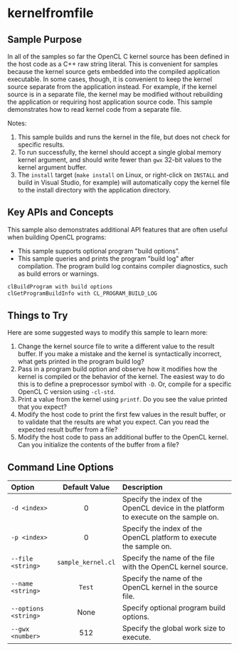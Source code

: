 # kernelfromfile

## Sample Purpose

In all of the samples so far the OpenCL C kernel source has been defined in the host code as a C++ raw string literal.
This is convenient for samples because the kernel source gets embedded into the compiled application executable.
In some cases, though, it is convenient to keep the kernel source separate from the application instead.
For example, if the kernel source is in a separate file, the kernel may be modified without rebuilding the application or requiring host application source code.
This sample demonstrates how to read kernel code from a separate file.

Notes:

1. This sample builds and runs the kernel in the file, but does not check for specific results.
2. To run successfully, the kernel should accept a single global memory kernel argument, and should write fewer than `gwx` 32-bit values to the kernel argument buffer.
3. The `install` target (`make install` on Linux, or right-click on `INSTALL` and build in Visual Studio, for example) will automatically copy the kernel file to the install directory with the application directory.

## Key APIs and Concepts

This sample also demonstrates additional API features that are often useful when building OpenCL programs:

* This sample supports optional program "build options".
* This sample queries and prints the program "build log" after compilation.
The program build log contains compiler diagnostics, such as build errors or warnings.

```c
clBuildProgram with build options
clGetProgramBuildInfo with CL_PROGRAM_BUILD_LOG
```

## Things to Try

Here are some suggested ways to modify this sample to learn more:

1. Change the kernel source file to write a different value to the result buffer.
If you make a mistake and the kernel is syntactically incorrect, what gets printed in the program build log?
2. Pass in a program build option and observe how it modifies how the kernel is compiled or the behavior of the kernel.
The easiest way to do this is to define a preprocessor symbol with `-D`.
Or, compile for a specific OpenCL C version using `-cl-std`.
3. Print a value from the kernel using `printf`.
Do you see the value printed that you expect?
4. Modify the host code to print the first few values in the result buffer, or to validate that the results are what you expect.
Can you read the expected result buffer from a file?
5. Modify the host code to pass an additional buffer to the OpenCL kernel.
Can you initialize the contents of the buffer from a file?

## Command Line Options

| Option | Default Value | Description |
|:--|:-:|:--|
| `-d <index>` | 0 | Specify the index of the OpenCL device in the platform to execute on the sample on.
| `-p <index>` | 0 | Specify the index of the OpenCL platform to execute the sample on.
| `--file <string>` | `sample_kernel.cl` | Specify the name of the file with the OpenCL kernel source.
| `--name <string>` | `Test` | Specify the name of the OpenCL kernel in the source file.
| `--options <string>` | None | Specify optional program build options.
| `--gwx <number>` | 512 | Specify the global work size to execute.
